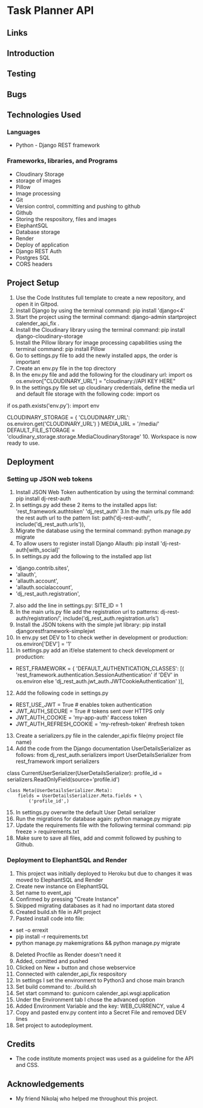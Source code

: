 # Task Planner API

## Links

## Introduction

## Testing

## Bugs

## Technologies Used
### Languages
 - Python - Django REST framework
### Frameworks, libraries, and Programs
 - Cloudinary Storage
  - storage of images
 - Pillow
  - Image processing
 - Git
  - Version control, committing and pushing to github
 - Github
  - Storing the respository, files and images
 - ElephantSQL
  - Database storage
 - Render
  - Deploy of application
 - Django REST Auth
 - Postgres SQL
 - CORS headers

## Project Setup
1. Use the Code Institutes full template to create a new repository, and open it in Gitpod.
2. Install Django by using the terminal command: pip install 'django<4'
3. Start the project using the terminal command: django-admin startproject calender_api_fix .
4. Install the Cloudinary library using the terminal command: pip install django-cloudinary-storage
5. Install the Pillow library for image processing capabilities using the terminal command: pip install Pillow
6. Go to settings.py file to add the newly installed apps, the order is important
7. Create an env.py file in the top directory
8. In the env.py file and add the following for the cloudinary url: import os
os.environ["CLOUDINARY_URL"] = "cloudinary://API KEY HERE"
9. In the settings.py file set up cloudinary credentials, define the media url and default file storage with the following code:
import os

if os.path.exists('env.py'):
    import env

CLOUDINARY_STORAGE = {
    'CLOUDINARY_URL': os.environ.get('CLOUDINARY_URL')
}
MEDIA_URL = '/media/'
DEFAULT_FILE_STORAGE = 'cloudinary_storage.storage.MediaCloudinaryStorage'
10. Workspace is now ready to use.

## Deployment
### Setting up JSON web tokens
1. Install JSON Web Token authentication by using the terminal command: pip install dj-rest-auth
2. In settings.py add these 2 items to the installed apps list: 'rest_framework.authtoken' 'dj_rest_auth'
3.In the main urls.py file add the rest auth url to the pattern list: path('dj-rest-auth/', include('dj_rest_auth.urls')),
4. Migrate the database using the terminal command: python manage.py migrate
5. To allow users to register install Django Allauth: pip install 'dj-rest-auth[with_social]'
6. In settings.py add the following to the installed app list
- 'django.contrib.sites',
- 'allauth',
- 'allauth.account',
- 'allauth.socialaccount',
- 'dj_rest_auth.registration',
7. also add the line in settings.py: SITE_ID = 1
8. In the main urls.py file add the registration url to patterns: dj-rest-auth/registration/', include('dj_rest_auth.registration.urls')
9. Install the JSON tokens with the simple jwt library: pip install djangorestframework-simplejwt
10. In env.py set DEV to 1 to check wether in development or production: os.environ['DEV'] = '1'
11. In settings.py add an if/else statement to check development or production:
- REST_FRAMEWORK = {
    'DEFAULT_AUTHENTICATION_CLASSES': [(
        'rest_framework.authentication.SessionAuthentication'
        if 'DEV' in os.environ
        else 'dj_rest_auth.jwt_auth.JWTCookieAuthentication'
    )],
12. Add the following code in settings.py
- REST_USE_JWT = True # enables token authentication
- JWT_AUTH_SECURE = True # tokens sent over HTTPS only
- JWT_AUTH_COOKIE = 'my-app-auth' #access token
- JWT_AUTH_REFRESH_COOKIE = 'my-refresh-token' #refresh token
13. Create a serializers.py file in the calender_api:fix file(my project file name)
14. Add the code from the Django documentation UserDetailsSerializer as follows:
from dj_rest_auth.serializers import UserDetailsSerializer
from rest_framework import serializers


class CurrentUserSerializer(UserDetailsSerializer):
    profile_id = serializers.ReadOnlyField(source='profile.id')
    
    class Meta(UserDetailsSerializer.Meta):
        fields = UserDetailsSerializer.Meta.fields + \
            ('profile_id',)
15. In settings.py overwrite the default User Detail serializer
16. Run the migrations for database again: python manage.py migrate
17. Update the requirements file with the following terminal command: pip freeze > requirements.txt
18. Make sure to save all files, add and commit followed by pushing to Github.

### Deployment to ElephantSQL and Render
1. This project was initially deployed to Heroku but due to changes it was moved to ElephantSQL and Render
2. Create new instance on ElephantSQL
3. Set name to event_api
4. Confirmed by pressing "Create Instance"
5. Skipped migrating databases as it had no important data stored
6. Created build.sh file in API project
7. Pasted install code into file:
 - set -o errexit
 - pip install -r requirements.txt
 - python manage.py makemigrations && python manage.py migrate
8. Deleted Procfile as Render doesn't need it
9. Added, comitted and pushed
10. Clicked on New + button and chose webservice 
11. Connected with calender_api_fix respository
12. In settings I set the environment to Python3 and chose main branch
13. Set build command to: ./build.sh
14. Set start command to:  gunicorn calender_api.wsgi:application
15. Under the Environment tab I chose the advanced option
16. Added Environment Variable and the key: WEB_CURRENCY, value 4
17. Copy and pasted env.py content into a Secret File and removed DEV lines
18. Set project to autodeployment. 

## Credits
 - The code institute moments project was used as a guideline for the API and CSS. 
## Acknowledgements
 - My friend Nikolaj who helped me throughout this project.
